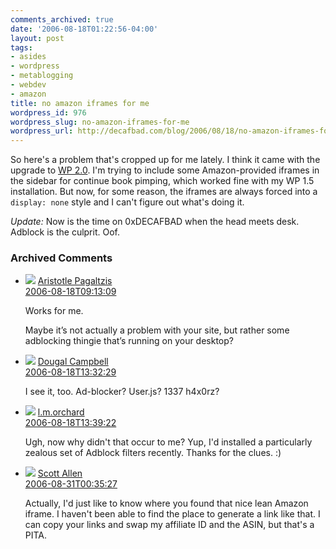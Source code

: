 ```yaml
---
comments_archived: true
date: '2006-08-18T01:22:56-04:00'
layout: post
tags:
- asides
- wordpress
- metablogging
- webdev
- amazon
title: no amazon iframes for me
wordpress_id: 976
wordpress_slug: no-amazon-iframes-for-me
wordpress_url: http://decafbad.com/blog/2006/08/18/no-amazon-iframes-for-me
---
```

So here's a problem that's cropped up for me lately.  I think it came with the upgrade to [WP 2.0][wp2].  I'm trying to include some Amazon-provided iframes in the sidebar for continue book pimping, which worked fine with my WP 1.5 installation.  But now, for some reason, the iframes are always forced into a <code>display: none</code> style and I can't figure out what's doing it.

*Update:*  Now is the time on 0xDECAFBAD when the head meets desk.  Adblock is the culprit.  Oof.

[wp2]: http://decafbad.com/blog/2006/07/25/youngmangonewest

<div id="comments" class="comments archived-comments">
<h3>Archived Comments</h3>

<ul class="comments">

<li class="comment" id="comment-221083793">
<div class="meta">
<div class="author">
<a class="avatar image" rel="nofollow"
href="http://plasmasturm.org/"><img src="http://www.gravatar.com/avatar.php?gravatar_id=e17949267bbfe21a0fadf1bbf00592b4&amp;size=32&amp;default=http://mediacdn.disqus.com/1320279820/images/noavatar32.png"/></a>
<a class="avatar name" rel="nofollow"
href="http://plasmasturm.org/">Aristotle Pagaltzis</a>
</div>
<a href="#comment-221083793" class="permalink"><time datetime="2006-08-18T09:13:09">2006-08-18T09:13:09</time></a>
</div>
<div class="content"><p>Works for me.</p>

<p>Maybe it’s not actually a problem with your site, but rather some adblocking thingie that’s running on your desktop?</p></div>

</li>

<li class="comment" id="comment-221083794">
<div class="meta">
<div class="author">
<a class="avatar image" rel="nofollow"
href="http://dougal.gunters.org/"><img src="http://www.gravatar.com/avatar.php?gravatar_id=81717a172b6918071fbea1a52483294b&amp;size=32&amp;default=http://mediacdn.disqus.com/1320279820/images/noavatar32.png"/></a>
<a class="avatar name" rel="nofollow"
href="http://dougal.gunters.org/">Dougal Campbell</a>
</div>
<a href="#comment-221083794" class="permalink"><time datetime="2006-08-18T13:32:29">2006-08-18T13:32:29</time></a>
</div>
<div class="content"><p>I see it, too. Ad-blocker? User.js? 1337 h4x0rz?</p></div>

</li>

<li class="comment" id="comment-221083795">
<div class="meta">
<div class="author">
<a class="avatar image" rel="nofollow"
href="http://www.decafbad.com"><img src="http://www.gravatar.com/avatar.php?gravatar_id=2377f34a68801b861c3e54e1301f0dce&amp;size=32&amp;default=http://mediacdn.disqus.com/1320279820/images/noavatar32.png"/></a>
<a class="avatar name" rel="nofollow"
href="http://www.decafbad.com">l.m.orchard</a>
</div>
<a href="#comment-221083795" class="permalink"><time datetime="2006-08-18T13:39:22">2006-08-18T13:39:22</time></a>
</div>
<div class="content"><p>Ugh, now why didn't that occur to me?  Yup, I'd installed a particularly zealous set of Adblock filters recently.  Thanks for the clues.  :)</p></div>

</li>

<li class="comment" id="comment-221083796">
<div class="meta">
<div class="author">
<a class="avatar image" rel="nofollow"
href="http://TheVirtualHandshake.com/blog"><img src="http://www.gravatar.com/avatar.php?gravatar_id=971937b12b1f0058ccdd7e7c99335850&amp;size=32&amp;default=http://mediacdn.disqus.com/1320279820/images/noavatar32.png"/></a>
<a class="avatar name" rel="nofollow"
href="http://TheVirtualHandshake.com/blog">Scott Allen</a>
</div>
<a href="#comment-221083796" class="permalink"><time datetime="2006-08-31T00:35:27">2006-08-31T00:35:27</time></a>
</div>
<div class="content"><p>Actually, I'd just like to know where you found that nice lean Amazon iframe. I haven't been able to find the place to generate a link like that. I can copy your links and swap my affiliate ID and the ASIN, but that's a PITA.</p></div>

</li>

</ul>

</div>


